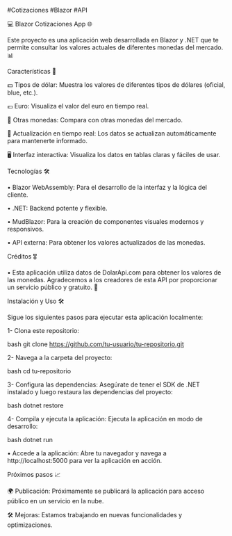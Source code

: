 #Cotizaciones #Blazor #API

💻 Blazor Cotizaciones App 🌐

Este proyecto es una aplicación web desarrollada en Blazor y .NET que te permite consultar los valores actuales de diferentes monedas del mercado. 📊



Características 🚀

💵 Tipos de dólar: Muestra los valores de diferentes tipos de dólares (oficial, blue, etc.).

💶 Euro: Visualiza el valor del euro en tiempo real.

💱 Otras monedas: Compara con otras monedas del mercado.

📅 Actualización en tiempo real: Los datos se actualizan automáticamente para mantenerte informado.

🖥️ Interfaz interactiva: Visualiza los datos en tablas claras y fáciles de usar.




Tecnologías 🛠️

 • Blazor WebAssembly: Para el desarrollo de la interfaz y la lógica del cliente.

 • .NET: Backend potente y flexible.

 • MudBlazor: Para la creación de componentes visuales modernos y responsivos.

 • API externa: Para obtener los valores actualizados de las monedas.




Créditos 🎖️

 • Esta aplicación utiliza datos de DolarApi.com para obtener los valores de las monedas. Agradecemos a los creadores de esta API por proporcionar un servicio público y gratuito. 🙌



Instalación y Uso 🛠️

Sigue los siguientes pasos para ejecutar esta aplicación localmente:

1- Clona este repositorio:

bash
git clone https://github.com/tu-usuario/tu-repositorio.git


2- Navega a la carpeta del proyecto:

bash
cd tu-repositorio

3- Configura las dependencias: Asegúrate de tener el SDK de .NET instalado y luego restaura las dependencias del proyecto:

bash
dotnet restore

4- Compila y ejecuta la aplicación: Ejecuta la aplicación en modo de desarrollo:

bash
dotnet run

 • Accede a la aplicación: Abre tu navegador y navega a http://localhost:5000 para ver la aplicación en acción.




Próximos pasos 📈

🌍 Publicación: Próximamente se publicará la aplicación para acceso público en un servicio en la nube.

🛠️ Mejoras: Estamos trabajando en nuevas funcionalidades y optimizaciones.
